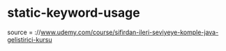 # static-keyword-usage
source = ://www.udemy.com/course/sifirdan-ileri-seviyeye-komple-java-gelistirici-kursu
